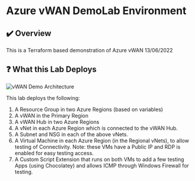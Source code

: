 # Azure vWAN DemoLab Environment

## :heavy_check_mark: Overview
This is a Terraform based demonstration of Azure vWAN 13/06/2022

## :question: What this Lab Deploys

![vWAN Demo Architecture](https://raw.githubusercontent.com/jakewalsh90/Terraform-Azure/main/Virtual-WAN-Demo/images/vWAN%20Lab%201.PNG)

This lab deploys the following:
1. A Resource Group in two Azure Regions (based on variables)
2. A vWAN in the Primary Region
3. A vWAN Hub in two Azure Regions
4. A vNet in each Azure Region which is connected to the vWAN Hub.
6. A Subnet and NSG in each of the above vNets. 
7. A Virtual Machine in each Azure Region (in the Regional vNets), to allow testing of Connectivity. Note: these VMs have a Public IP and RDP is enabled for easy testing access. 
8. A Custom Script Extension that runs on both VMs to add a few testing Apps (using Chocolatey) and allows ICMP through Windows Firewall for testing. 